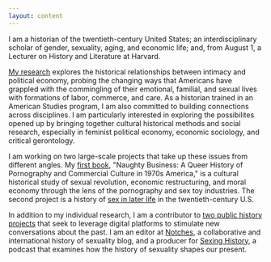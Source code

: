 ```yaml
---
layout: content
---
```

I am a historian of the twentieth-century United States; an interdisciplinary scholar of gender, sexuality, aging, and economic life; and, from August 1, a Lecturer on History and Literature at Harvard.

[My research](/research) explores the historical relationships between intimacy and political economy, probing the changing ways that Americans have grappled with the commingling of their emotional, familial, and sexual lives with formations of labor, commerce, and care. As a historian trained in an American Studies program, I am also committed to building connections across disciplines. I am particularly interested in exploring the possibilites opened up by bringing together cultural historical methods and social research, especially in feminist political economy, economic sociology, and critical gerontology.

I am working on two large-scale projects that take up these issues from different angles. My [first book](/research), "Naughty Business: A Queer History of Pornography and Commercial Culture in 1970s America," is a cultural historical study of sexual revolution, economic restructuring, and moral economy through the lens of the pornography and sex toy industries. The second project is a history of [sex in later life](/research) in the twentieth-century U.S.

In addition to my individual research, I am a contributor to [two public history projects](/public_history) that seek to leverage digital platforms to stimulate new conversations about the past. I am an editor at [Notches](http://notchesblog.com), a collaborative and international history of sexuality blog, and a producer for [Sexing History](sexinghistory.com), a podcast that examines how the history of sexuality shapes our present.
